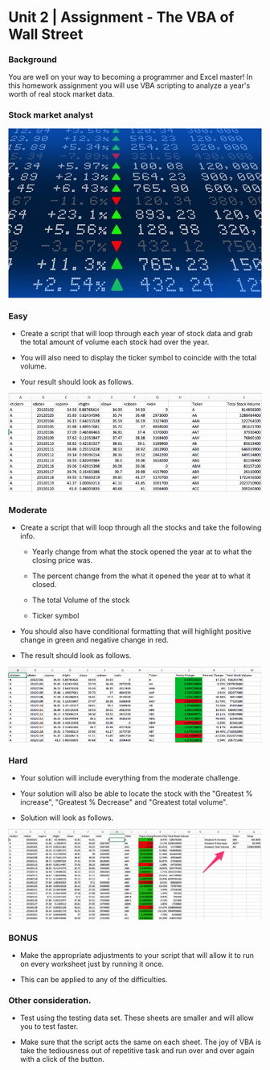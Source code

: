 # Unit 2 | Assignment - The VBA of Wall Street

### Background

You are well on your way to becoming a programmer and Excel master! In this homework assignment you will use VBA scripting to analyze a year's worth of real stock market data.

### Stock market analyst

![stock Market](Images/stockmarket.jpg)

### Easy

* Create a script that will loop through each year of stock data and grab the total amount of volume each stock had over the year.

* You will also need to display the ticker symbol to coincide with the total volume.

* Your result should look as follows.

![easy_solution](Images/easy_solution.png)

### Moderate

* Create a script that will loop through all the stocks and take the following info.

   * Yearly change from what the stock opened the year at to what the closing price was.

   * The percent change from the what it opened the year at to what it closed.

   * The total Volume of the stock

   * Ticker symbol

* You should also have conditional formatting that will highlight positive change in green and negative change in red.

* The result should look as follows.

![moderate_solution](Images/moderate_solution.png)

### Hard

* Your solution will include everything from the moderate challenge.

* Your solution will also be able to locate the stock with the "Greatest % increase", "Greatest % Decrease" and "Greatest total volume".

* Solution will look as follows.

![hard_solution](Images/hard_solution.png)

### BONUS

* Make the appropriate adjustments to your script that will allow it to run on every worksheet just by running it once.

* This can be applied to any of the difficulties.

### Other consideration.

* Test using the testing data set. These sheets are smaller and will allow you to test faster. 

* Make sure that the script acts the same on each sheet. The joy of VBA is take the tediousness out of repetitive task and run over and over again with a click of the button.

